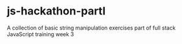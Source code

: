 # js-hackathon-partI
A collection of basic string manipulation exercises part of full stack JavaScript training week 3
